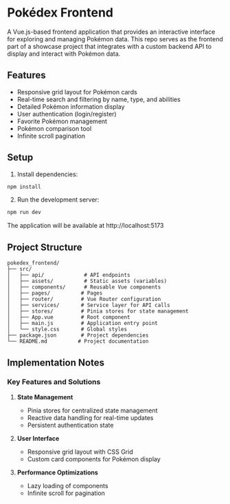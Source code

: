 # Pokédex Frontend

A Vue.js-based frontend application that provides an interactive interface for exploring and managing Pokémon data. This repo serves as the frontend part of a showcase project that integrates with a custom backend API to display and interact with Pokémon data. 

## Features

- Responsive grid layout for Pokémon cards
- Real-time search and filtering by name, type, and abilities
- Detailed Pokémon information display
- User authentication (login/register)
- Favorite Pokémon management
- Pokémon comparison tool
- Infinite scroll pagination

## Setup

1. Install dependencies:
```bash
npm install
```

2. Run the development server:
```bash
npm run dev
```

The application will be available at http://localhost:5173

## Project Structure

```
pokedex_frontend/
├── src/
│   ├── api/             # API endpoints
│   ├── assets/          # Static assets (variables)
│   ├── components/      # Reusable Vue components
│   ├── pages/          # Pages
│   ├── router/         # Vue Router configuration
│   ├── services/       # Service layer for API calls
│   ├── stores/         # Pinia stores for state management
│   ├── App.vue         # Root component
│   ├── main.js         # Application entry point
│   └── style.css       # Global styles
├── package.json        # Project dependencies
└── README.md          # Project documentation
```

## Implementation Notes

### Key Features and Solutions

1. **State Management**
   - Pinia stores for centralized state management
   - Reactive data handling for real-time updates
   - Persistent authentication state

2. **User Interface**
   - Responsive grid layout with CSS Grid
   - Custom card components for Pokémon display

3. **Performance Optimizations**
   - Lazy loading of components
   - Infinite scroll for pagination



